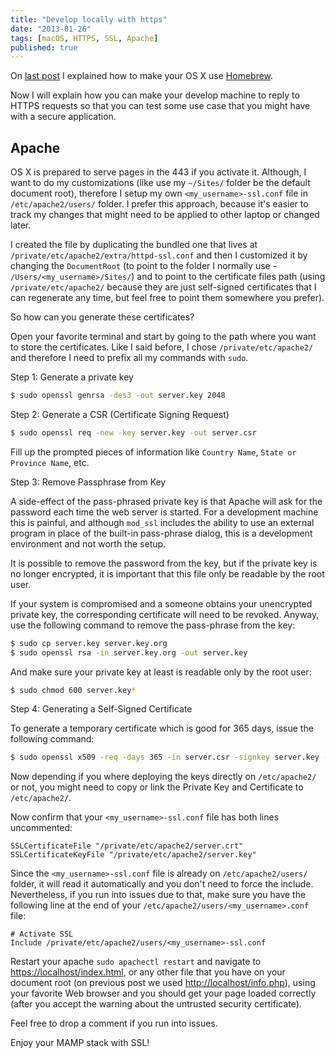 ```yaml
---
title: "Develop locally with https"
date: "2013-01-26"
tags: [macOS, HTTPS, SSL, Apache]
published: true
---
```


On [last post](/finally-mamp-free) I explained how to make your OS X use
[Homebrew](/homebrew).

Now I will explain how you can make your develop machine to reply to HTTPS
requests so that you can test some use case that you might have with a secure
application.

## Apache

OS X is prepared to serve pages in the 443 if you activate it. Although, I want
to do my customizations (like use my `~/Sites/` folder be the default document
root), therefore I setup my own `<my_username>-ssl.conf` file in
`/etc/apache2/users/` folder. I prefer this approach, because it's easier to
track my changes that might need to be applied to other laptop or changed later.

I created the file by duplicating the bundled one that lives at
`/private/etc/apache2/extra/httpd-ssl.conf` and then I customized it by changing
the `DocumentRoot` (to point to the folder I normally use -
`/Users/<my_username>/Sites/`) and to point to the certificate files path (using
`/private/etc/apache2/` because they are just self-signed certificates that I
can regenerate any time, but feel free to point them somewhere you prefer).

So how can you generate these certificates?

Open your favorite terminal and start by going to the path where you want to
store the certificates. Like I said before, I chose `/private/etc/apache2/` and
therefore I need to prefix all my commands with `sudo`.

Step 1: Generate a private key

```bash
$ sudo openssl genrsa -des3 -out server.key 2048
```

Step 2: Generate a CSR (Certificate Signing Request)

```bash
$ sudo openssl req -new -key server.key -out server.csr
```

Fill up the prompted pieces of information like `Country Name`,
`State or Province Name`, etc.

Step 3: Remove Passphrase from Key

A side-effect of the pass-phrased private key is that Apache will ask for the
password each time the web server is started. For a development machine this is
painful, and although `mod_ssl` includes the ability to use an external program
in place of the built-in pass-phrase dialog, this is a development environment
and not worth the setup.

It is possible to remove the password from the key, but if the private key is no
longer encrypted, it is important that this file only be readable by the root
user.

If your system is compromised and a someone obtains your unencrypted private
key, the corresponding certificate will need to be revoked. Anyway, use the
following command to remove the pass-phrase from the key:

```bash
$ sudo cp server.key server.key.org
$ sudo openssl rsa -in server.key.org -out server.key
```

And make sure your private key at least is readable only by the root user:

```bash
$ sudo chmod 600 server.key*
```

Step 4: Generating a Self-Signed Certificate

To generate a temporary certificate which is good for 365 days, issue the
following command:

```bash
$ sudo openssl x509 -req -days 365 -in server.csr -signkey server.key -out server.crt
```

Now depending if you where deploying the keys directly on `/etc/apache2/` or
not, you might need to copy or link the Private Key and Certificate to
`/etc/apache2/`.

Now confirm that your `<my_username>-ssl.conf` file has both lines uncommented:

```
SSLCertificateFile "/private/etc/apache2/server.crt"
SSLCertificateKeyFile "/private/etc/apache2/server.key"
```

Since the `<my_username>-ssl.conf` file is already on `/etc/apache2/users/`
folder, it will read it automatically and you don't need to force the include.
Nevertheless, if you run into issues due to that, make sure you have the
following line at the end of your `/etc/apache2/users/<my_username>.conf` file:

```
# Activate SSL
Include /private/etc/apache2/users/<my_username>-ssl.conf
```

Restart your apache `sudo apachectl restart` and navigate to
[https://localhost/index.html](https://localhost/index.html), or any other file
that you have on your document root (on previous post we used
[http://localhost/info.php](http://localhost/info.php)), using your favorite Web
browser and you should get your page loaded correctly (after you accept the
warning about the untrusted security certificate).

Feel free to drop a comment if you run into issues.

Enjoy your MAMP stack with SSL!
